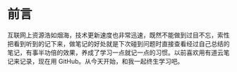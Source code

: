 # 前言

互联网上资源浩如烟海，技术更新速度也非常迅速，既然不能做到过目不忘，索性把看到听到的记下来，做笔记的好处就是下次碰到问题时直接查看经过自己总结的笔记，有事半功倍的效果，养成了学习一点就记一点的习惯。以前喜欢用有道云笔记来记录，现在用 GitHub。从今天开始，和我一起终生学习吧。